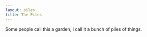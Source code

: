 ```yaml
---
layout: piles
title: The Piles
---
```


Some people call this a garden, I call it a bunch of piles of things.